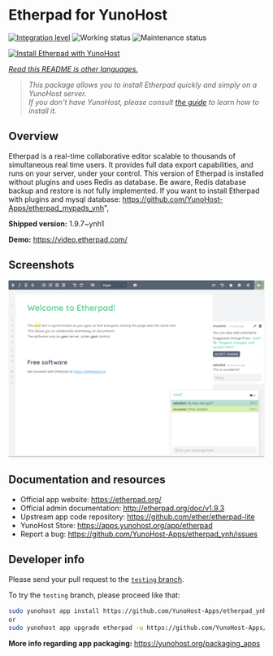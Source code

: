 <!--
N.B.: This README was automatically generated by <https://github.com/YunoHost/apps/tree/master/tools/readme_generator>
It shall NOT be edited by hand.
-->

# Etherpad for YunoHost

[![Integration level](https://dash.yunohost.org/integration/etherpad.svg)](https://dash.yunohost.org/appci/app/etherpad) ![Working status](https://ci-apps.yunohost.org/ci/badges/etherpad.status.svg) ![Maintenance status](https://ci-apps.yunohost.org/ci/badges/etherpad.maintain.svg)

[![Install Etherpad with YunoHost](https://install-app.yunohost.org/install-with-yunohost.svg)](https://install-app.yunohost.org/?app=etherpad)

*[Read this README is other languages.](./ALL_README.md)*

> *This package allows you to install Etherpad quickly and simply on a YunoHost server.*  
> *If you don't have YunoHost, please consult [the guide](https://yunohost.org/install) to learn how to install it.*

## Overview

Etherpad is a real-time collaborative editor scalable to thousands of simultaneous real time users. It provides full data export capabilities, and runs on your server, under your control.
This version of Etherpad is installed without plugins and uses Redis as database.
Be aware, Redis database backup and restore is not fully implemented.
If you want to install Etherpad with plugins and mysql database: https://github.com/YunoHost-Apps/etherpad_mypads_ynh",


**Shipped version:** 1.9.7~ynh1

**Demo:** <https://video.etherpad.com/>

## Screenshots

![Screenshot of Etherpad](./doc/screenshots/screenshot.png)

## Documentation and resources

- Official app website: <https://etherpad.org/>
- Official admin documentation: <http://etherpad.org/doc/v1.9.3>
- Upstream app code repository: <https://github.com/ether/etherpad-lite>
- YunoHost Store: <https://apps.yunohost.org/app/etherpad>
- Report a bug: <https://github.com/YunoHost-Apps/etherpad_ynh/issues>

## Developer info

Please send your pull request to the [`testing` branch](https://github.com/YunoHost-Apps/etherpad_ynh/tree/testing).

To try the `testing` branch, please proceed like that:

```bash
sudo yunohost app install https://github.com/YunoHost-Apps/etherpad_ynh/tree/testing --debug
or
sudo yunohost app upgrade etherpad -u https://github.com/YunoHost-Apps/etherpad_ynh/tree/testing --debug
```

**More info regarding app packaging:** <https://yunohost.org/packaging_apps>
